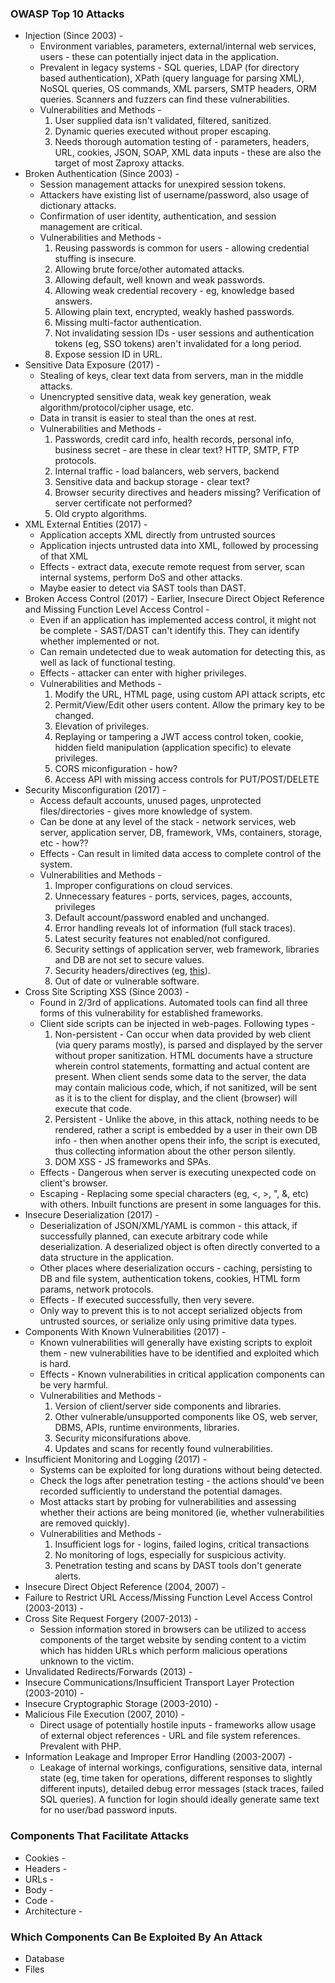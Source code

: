 ### OWASP Top 10 Attacks
  * Injection (Since 2003) -
    - Environment variables, parameters, external/internal web services, users - these can potentially inject data in the application.
    - Prevalent in legacy systems - SQL queries, LDAP (for directory based authentication), XPath (query language for parsing XML), NoSQL queries, OS commands,
      XML parsers, SMTP headers, ORM queries. Scanners and fuzzers can find these vulnerabilities.
    - Vulnerabilities and Methods -
      1. User supplied data isn't validated, filtered, sanitized.
      2. Dynamic queries executed without proper escaping.
      3. Needs thorough automation testing of - parameters, headers, URL, cookies, JSON, SOAP, XML data inputs - these are also the target of most Zaproxy attacks.
  * Broken Authentication (Since 2003) -
    - Session management attacks for unexpired session tokens.
    - Attackers have existing list of username/password, also usage of dictionary attacks.
    - Confirmation of user identity, authentication, and session management are critical.
    - Vulnerabilities and Methods -
      1. Reusing passwords is common for users - allowing credential stuffing is insecure.
      2. Allowing brute force/other automated attacks.
      3. Allowing default, well known and weak passwords.
      4. Allowing weak credential recovery - eg, knowledge based answers.
      5. Allowing plain text, encrypted, weakly hashed passwords.
      6. Missing multi-factor authentication.
      7. Not invalidating session IDs - user sessions and authentication tokens (eg, SSO tokens) aren't invalidated for a long period.
      8. Expose session ID in URL.
  * Sensitive Data Exposure (2017) -
    - Stealing of keys, clear text data from servers, man in the middle attacks.
    - Unencrypted sensitive data, weak key generation, weak algorithm/protocol/cipher usage, etc.
    - Data in transit is easier to steal than the ones at rest.
    - Vulnerabilities and Methods -
      1. Passwords, credit card info, health records, personal info, business secret - are these in clear text? HTTP, SMTP, FTP protocols.
      2. Internal traffic - load balancers, web servers, backend
      3. Sensitive data and backup storage - clear text?
      4. Browser security directives and headers missing? Verification of server certificate not performed?
      5. Old crypto algorithms.
  * XML External Entities (2017) -
    - Application accepts XML directly from untrusted sources
    - Application injects untrusted data into XML, followed by processing of that XML
    - Effects - extract data, execute remote request from server, scan internal systems, perform DoS and other attacks.
    - Maybe easier to detect via SAST tools than DAST.
  * Broken Access Control (2017) - Earlier, Insecure Direct Object Reference and Missing Function Level Access Control -
    - Even if an application has implemented access control, it might not be complete - SAST/DAST can't identify this. They can identify whether implemented or not.
    - Can remain undetected due to weak automation for detecting this, as well as lack of functional testing.
    - Effects - attacker can enter with higher privileges.
    - Vulnerabilities and Methods -
      1. Modify the URL, HTML page, using custom API attack scripts, etc
      2. Permit/View/Edit other users content. Allow the primary key to be changed.
      3. Elevation of privileges.
      4. Replaying or tampering a JWT access control token, cookie, hidden field manipulation (application specific) to elevate privileges.
      5. CORS miconfiguration - how?
      6. Access API with missing access controls for PUT/POST/DELETE
  * Security Misconfiguration (2017) -
    - Access default accounts, unused pages, unprotected files/directories - gives more knowledge of system.
    - Can be done at any level of the stack - network services, web server, application server, DB, framework, VMs, containers, storage, etc - how??
    - Effects - Can result in limited data access to complete control of the system.
    - Vulnerabilities and Methods -
      1. Improper configurations on cloud services.
      2. Unnecessary features - ports, services, pages, accounts, privileges
      3. Default account/password enabled and unchanged.
      4. Error handling reveals lot of information (full stack traces).
      5. Latest security features not enabled/not configured.
      6. Security settings of application server, web framework, libraries and DB are not set to secure values.
      7. Security headers/directives (eg, [this](https://github.com/github/secure_headers)).
      8. Out of date or vulnerable software.
  * Cross Site Scripting XSS (Since 2003) -
    - Found in 2/3rd of applications. Automated tools can find all three forms of this vulnerability for established frameworks.
    - Client side scripts can be injected in web-pages. Following types -
      1. Non-persistent - Can occur when data provided by web client (via query params mostly), is parsed and displayed by the server without proper sanitization.
         HTML documents have a structure wherein control statements, formatting and actual content are present. When client sends some data to the server, the data
         may contain malicious code, which, if not sanitized, will be sent as it is to the client for display, and the client (browser) will execute that code.
      2. Persistent - Unlike the above, in this attack, nothing needs to be rendered, rather a script is embedded by a user in their own DB info - then when another
         opens their info, the script is executed, thus collecting information about the other person silently.
      3. DOM XSS - JS frameworks and SPAs.
    - Effects - Dangerous when server is executing unexpected code on client's browser.
    - Escaping - Replacing some special characters (eg, <, >, ", &, etc) with others. Inbuilt functions are present in some languages for this.
  * Insecure Deserialization (2017) -
    - Deserialization of JSON/XML/YAML is common - this attack, if successfully planned, can execute arbitrary code while deserialization. A deserialized object
      is often directly converted to a data structure in the application.
    - Other places where deserialization occurs - caching, persisting to DB and file system, authentication tokens, cookies, HTML form params, network protocols.
    - Effects - If executed successfully, then very severe.
    - Only way to prevent this is to not accept serialized objects from untrusted sources, or serialize only using primitive data types.
  * Components With Known Vulnerabilities (2017) -
    - Known vulnerabilities will generally have existing scripts to exploit them - new vulnerabilities have to be identified and exploited which is hard.
    - Effects - Known vulnerabilities in critical application components can be very harmful.
    - Vulnerabilities and Methods -
      1. Version of client/server side components and libraries.
      2. Other vulnerable/unsupported components like OS, web server, DBMS, APIs, runtime environments, libraries.
      3. Security miconsifurations above.
      4. Updates and scans for recently found vulnerabilities.
  * Insufficient Monitoring and Logging (2017) -
    - Systems can be exploited for long durations without being detected.
    - Check the logs after penetration testing - the actions should've been recorded sufficiently to understand the potential damages.
    - Most attacks start by probing for vulnerabilities and assessing whether their actions are being monitored (ie, whether vulnerabilities are removed quickly).
    - Vulnerabilities and Methods -
      1. Insufficient logs for - logins, failed logins, critical transactions
      2. No monitoring of logs, especially for suspicious activity.
      3. Penetration testing and scans by DAST tools don't generate alerts.
  * Insecure Direct Object Reference (2004, 2007) -
  * Failure to Restrict URL Access/Missing Function Level Access Control (2003-2013) -
  * Cross Site Request Forgery (2007-2013) -
    - Session information stored in browsers can be utilized to access components of the target website by sending content to a victim which has hidden URLs which
      perform malicious operations unknown to the victim.
  * Unvalidated Redirects/Forwards (2013) -
  * Insecure Communications/Insufficient Transport Layer Protection (2003-2010) -
  * Insecure Cryptographic Storage (2003-2010) -
  * Malicious File Execution (2007, 2010) -
    - Direct usage of potentially hostile inputs - frameworks allow usage of external object references - URL and file system references. Prevalent with PHP.
  * Information Leakage and Improper Error Handling (2003-2007) -
    - Leakage of internal workings, configurations, sensitive data, internal state (eg, time taken for operations, different responses to slightly different inputs),
      detailed debug error messages (stack traces, failed SQL queries). A function for login should ideally generate same text for no user/bad password inputs.

### Components That Facilitate Attacks
  * Cookies -
  * Headers -
  * URLs -
  * Body -
  * Code -
  * Architecture -

### Which Components Can Be Exploited By An Attack
  * Database
  * Files

